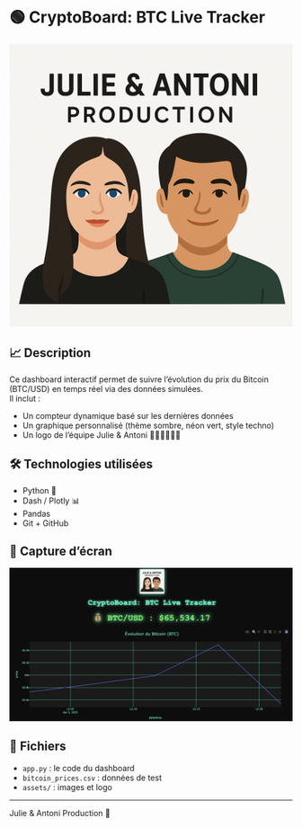 # 🟢 CryptoBoard: BTC Live Tracker

![Logo Julie & Antoni](assets/logo-JulieAntoni.png)

## 📈 Description
Ce dashboard interactif permet de suivre l’évolution du prix du Bitcoin (BTC/USD) en temps réel via des données simulées.  
Il inclut :
- Un compteur dynamique basé sur les dernières données
- Un graphique personnalisé (thème sombre, néon vert, style techno)
- Un logo de l’équipe Julie & Antoni 👩🏽‍💻👨🏽‍💻

## 🛠️ Technologies utilisées
- Python 🐍
- Dash / Plotly 📊
- Pandas
- Git + GitHub

## 📸 Capture d’écran
![Dashboard Screenshot](assets/screenshot-dashboard.png)

## 📁 Fichiers
- `app.py` : le code du dashboard
- `bitcoin_prices.csv` : données de test
- `assets/` : images et logo

---

Julie & Antoni Production 🚀
